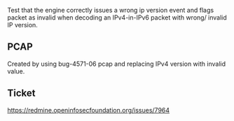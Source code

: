 Test that the engine correctly issues a wrong ip version event and flags packet
as invalid when decoding an IPv4-in-IPv6 packet with wrong/ invalid IP version.

PCAP
----

Created by using bug-4571-06 pcap and replacing IPv4 version with invalid value.

Ticket
------

https://redmine.openinfosecfoundation.org/issues/7964
